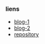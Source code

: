 ### liens

* [blog-1](https://hacks.mozilla.org/2018/03/immersive-aframe-low-poly/)
* [blog-2](https://hacks.mozilla.org/2018/03/immersive-aframe-low-poly-part2/)
* [repository](https://github.com/joshmarinacci/whack-an-imp)